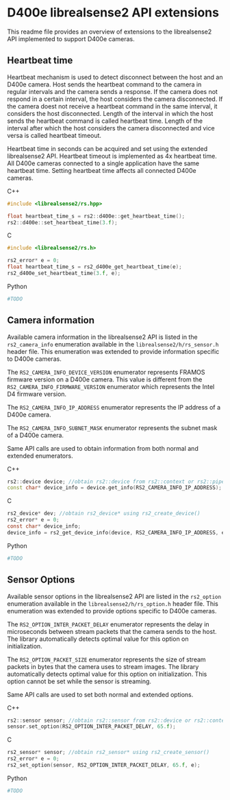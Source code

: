 # D400e librealsense2 API extensions

This readme file provides an overview of extensions to the librealsense2 API implemented to support D400e cameras.

## Heartbeat time

Heartbeat mechanism is used to detect disconnect between the host and an D400e camera. Host sends the heartbeat command to the camera in regular intervals and the camera sends a response. If the camera does not respond in a certain interval, the host considers the camera disconnected. If the camera doest not receive a heartbeat command in the same interval, it considers the host disconnected. Length of the interval in which the host sends the heartbeat command is called heartbeat time. Length of the interval after which the host considers the camera disconnected and vice versa is called heartbeat timeout.

Heartbeat time in seconds can be acquired and set using the extended librealsense2 API. Heartbeat timeout is implemented as 4x heartbeat time. All D400e cameras connected to a single application have the same heartbeat time. Setting heartbeat time affects all connected D400e cameras.

C++

```cpp
#include <librealsense2/rs.hpp>
```
```cpp
float heartbeat_time_s = rs2::d400e::get_heartbeat_time();
rs2::d400e::set_heartbeat_time(3.f);
```

C

```c
#include <librealsense2/rs.h>
```
```c
rs2_error* e = 0;
float heartbeat_time_s = rs2_d400e_get_heartbeat_time(e);
rs2_d400e_set_heartbeat_time(3.f, e);
```

Python

```python
#TODO
```

## Camera information

Available camera information in the librealsense2 API is listed in the `rs2_camera_info`  enumeration available in the `librealsense2/h/rs_sensor.h` header file. This enumeration was extended to provide information specific to D400e cameras.

The `RS2_CAMERA_INFO_DEVICE_VERSION` enumerator represents FRAMOS firmware version on a D400e camera. This value is different from the `RS2_CAMERA_INFO_FIRMWARE_VERSION` enumerator which represents the Intel D4 firmware version.

The `RS2_CAMERA_INFO_IP_ADDRESS` enumerator represents the IP address of a D400e camera.

The `RS2_CAMERA_INFO_SUBNET_MASK` enumerator represents the subnet mask of a D400e camera.

Same API calls are used to obtain information from both normal and extended enumerators.

C++

```c++
rs2::device device; //obtain rs2::device from rs2::context or rs2::pipeline_profile
const char* device_info = device.get_info(RS2_CAMERA_INFO_IP_ADDRESS);
```

C

```c
rs2_device* dev; //obtain rs2_device* using rs2_create_device()
rs2_error* e = 0;
const char* device_info;
device_info = rs2_get_device_info(device, RS2_CAMERA_INFO_IP_ADDRESS, e);
```

Python

```python
#TODO
```

## Sensor Options

Available sensor options in the librealsense2 API are listed in the `rs2_option` enumeration available in the `librealsense2/h/rs_option.h` header file. This enumeration was extended to provide options specific to D400e cameras.

The `RS2_OPTION_INTER_PACKET_DELAY` enumerator represents the delay in microseconds between stream packets that the camera sends to the host. The library automatically detects optimal value for this option on initialization.

The `RS2_OPTION_PACKET_SIZE` enumerator represents the size of stream packets in bytes that the camera uses to stream images. The library automatically detects optimal value for this option on initialization. This option cannot be set while the sensor is streaming.

Same API calls are used to set both normal and extended options.

C++

```c++
rs2::sensor sensor; //obtain rs2::sensor from rs2::device or rs2::context
sensor.set_option(RS2_OPTION_INTER_PACKET_DELAY, 65.f);
```

C

```c
rs2_sensor* sensor; //obtain rs2_sensor* using rs2_create_sensor()
rs2_error* e = 0;
rs2_set_option(sensor, RS2_OPTION_INTER_PACKET_DELAY, 65.f, e);
```

Python

```python
#TODO
```